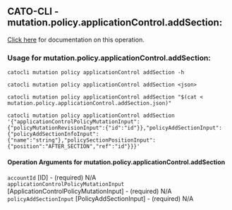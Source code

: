 
## CATO-CLI - mutation.policy.applicationControl.addSection:
[Click here](https://api.catonetworks.com/documentation/#mutation-mutation.policy.applicationControl.addSection) for documentation on this operation.

### Usage for mutation.policy.applicationControl.addSection:

`catocli mutation policy applicationControl addSection -h`

`catocli mutation policy applicationControl addSection <json>`

`catocli mutation policy applicationControl addSection "$(cat < mutation.policy.applicationControl.addSection.json)"`

`catocli mutation policy applicationControl addSection '{"applicationControlPolicyMutationInput":{"policyMutationRevisionInput":{"id":"id"}},"policyAddSectionInput":{"policyAddSectionInfoInput":{"name":"string"},"policySectionPositionInput":{"position":"AFTER_SECTION","ref":"id"}}}'`


#### Operation Arguments for mutation.policy.applicationControl.addSection ####

`accountId` [ID] - (required) N/A    
`applicationControlPolicyMutationInput` [ApplicationControlPolicyMutationInput] - (required) N/A    
`policyAddSectionInput` [PolicyAddSectionInput] - (required) N/A    
